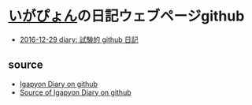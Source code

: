 # [いがぴょん](http://www.igapyon.jp/igapyon/diary/memo/memoigapyon.html)の日記ウェブページgithub

* [2016-12-29 diary: 試験的 github 日記](https://igapyon.github.io/diary/2016/ig161229.html)

## source
* [Igapyon Diary on github](https://igapyon.github.io/diary/index.html)
* [Source of Igapyon Diary on github](https://github.com/igapyon/diary/)
